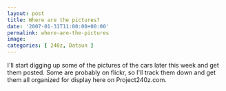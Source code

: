 ```yaml
---
layout: post
title: Where are the pictures?
date: '2007-01-31T11:00:00+00:00'
permalink: where-are-the-pictures
image: 
categories: [ 240z, Datsun ]
---
```

I'll start digging up some of the pictures of the cars later this week and get them posted. Some are probably on flickr, so I'll track them down and get them all organized for display here on Project240z.com.